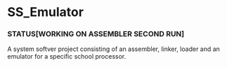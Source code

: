 # SS_Emulator
### STATUS[WORKING ON ASSEMBLER SECOND RUN]

A system softver project consisting of an assembler, linker, loader and an emulator for a specific school processor.
